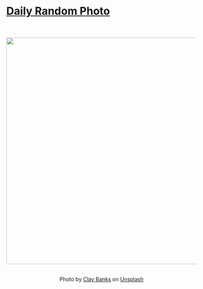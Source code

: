 # [Daily Random Photo](https://www.dailyrandomphoto.com/)

<div align="center">
  <br>
  <br>
  <a href="https://www.dailyrandomphoto.com/p/2021/2021-08-01/"><img src="https://images.unsplash.com/photo-1627302431876-71d88c1faec7?crop=entropy&cs=tinysrgb&fit=max&fm=jpg&ixid=Mnw3NzUwOHwwfDF8cmFuZG9tfHx8fHx8fHx8MTYyNzc3NzAyOQ&ixlib=rb-1.2.1&q=80&w=1080" width="600px"></a>
  <br>
  <br>
  <p class="has-text-grey">Photo by <a href="https://unsplash.com/@claybanks?utm_source=Daily%20Random%20Photo&amp;utm_medium=referral" target="_blank" rel="noopener noreferrer">Clay Banks</a> on <a href="https://unsplash.com/photos/RqKWnbD7qwc?utm_source=Daily%20Random%20Photo&amp;utm_medium=referral" target="_blank" rel="noopener noreferrer">Unsplash</a></p>
</div>
